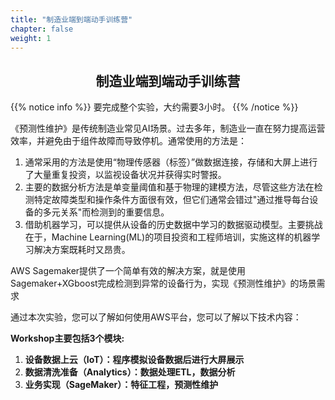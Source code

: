 ```yaml
---
title: "制造业端到端动手训练营"
chapter: false
weight: 1
---
```


<div style="text-align: center"><h2>制造业端到端动手训练营</h2></div>

{{% notice info %}}
要完成整个实验，大约需要3小时。
{{% /notice  %}}



《预测性维护》是传统制造业常见AI场景。过去多年，制造业一直在努力提高运营效率，并避免由于组件故障而导致停机。通常使用的方法是：

1. 通常采用的方法是使用“物理传感器（标签）”做数据连接，存储和大屏上进行了大量重复投资，以监视设备状况并获得实时警报。
2. 主要的数据分析方法是单变量阈值和基于物理的建模方法，尽管这些方法在检测特定故障类型和操作条件方面很有效，但它们通常会错过"通过推导每台设备的多元关系"而检测到的重要信息。
3. 借助机器学习，可以提供从设备的历史数据中学习的数据驱动模型。主要挑战在于，Machine Learning(ML)的项目投资和工程师培训，实施这样的机器学习解决方案既耗时又昂贵。

AWS Sagemaker提供了一个简单有效的解决方案，就是使用Sagemaker+XGboost完成检测到异常的设备行为，实现《预测性维护》的场景需求



通过本次实验，您可以了解如何使用AWS平台，您可以了解以下技术内容：

**Workshop主要包括3个模块:**

1.	**设备数据上云（IoT）：程序模拟设备数据后进行大屏展示**
2.	**数据清洗准备（Analytics）：数据处理ETL，数据分析**
3.	**业务实现（SageMaker）：特征工程，预测性维护**

